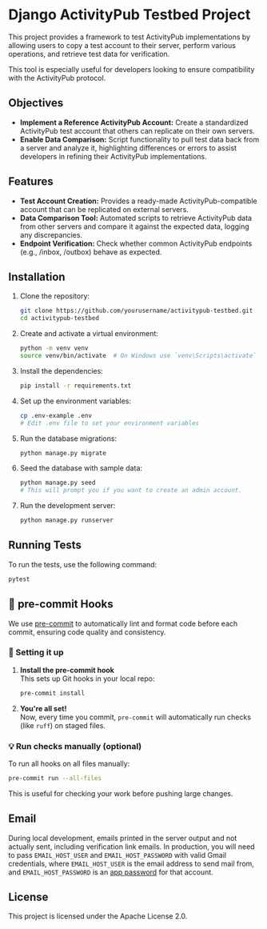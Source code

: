 # Django ActivityPub Testbed Project

This project provides a framework to test ActivityPub implementations by allowing users to copy a test account to their server, perform various operations, and retrieve test data for verification.

This tool is especially useful for developers looking to ensure compatibility with the ActivityPub protocol.

## Objectives

- **Implement a Reference ActivityPub Account:** Create a standardized ActivityPub test account that others can replicate on their own servers.
- **Enable Data Comparison:** Script functionality to pull test data back from a server and analyze it, highlighting differences or errors to assist developers in refining their ActivityPub implementations.

## Features

- **Test Account Creation:** Provides a ready-made ActivityPub-compatible account that can be replicated on external servers. 
- **Data Comparison Tool:** Automated scripts to retrieve ActivityPub data from other servers and compare it against the expected data, logging any discrepancies. 
- **Endpoint Verification:** Check whether common ActivityPub endpoints (e.g., /inbox, /outbox) behave as expected.


## Installation

1. Clone the repository:
    ```sh
    git clone https://github.com/yourusername/activitypub-testbed.git
    cd activitypub-testbed
    ```

2. Create and activate a virtual environment:
    ```sh
    python -m venv venv
    source venv/bin/activate  # On Windows use `venv\Scripts\activate`
    ```

3. Install the dependencies:
    ```sh
    pip install -r requirements.txt
    ```

4. Set up the environment variables:
    ```sh
    cp .env-example .env
    # Edit .env file to set your environment variables
    ```

5. Run the database migrations:
    ```sh
    python manage.py migrate
    ```

6. Seed the database with sample data:
    ```sh
    python manage.py seed
    # This will prompt you if you want to create an admin account.
    ```

7. Run the development server:
    ```sh
    python manage.py runserver
    ```

## Running Tests

To run the tests, use the following command:
```sh
pytest
```

## 🧹 pre-commit Hooks

We use [pre-commit](https://pre-commit.com/) to automatically lint and format code before each commit, ensuring code quality and consistency.

### 🚀 Setting it up

1. **Install the pre-commit hook**  
   This sets up Git hooks in your local repo:

   ```sh
   pre-commit install
   ```

2. **You're all set!**  
   Now, every time you commit, `pre-commit` will automatically run checks (like `ruff`) on staged files.

### 💡 Run checks manually (optional)

To run all hooks on all files manually:

```bash
pre-commit run --all-files
```

This is useful for checking your work before pushing large changes.

## Email
During local development, emails printed in the server output and not actually sent, including verification link emails. In production, you will need to pass `EMAIL_HOST_USER` and `EMAIL_HOST_PASSWORD` with valid Gmail credentials, where `EMAIL_HOST_USER` is the email address to send mail from, and `EMAIL_HOST_PASSWORD` is an [app password](https://support.google.com/mail/answer/185833?hl=en) for that account.

## License
This project is licensed under the Apache License 2.0.

